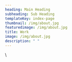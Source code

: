 ```yaml
---
heading: Main Heading
subheading: Sub Heading
templateKey: index-page
thumbnail: /img/about.jpg
featuredimage: /img/about.jpg
title: Work
image: /img/about.jpg
description: " "
---
```

\